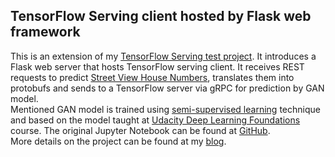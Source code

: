 ## TensorFlow Serving client hosted by Flask web framework
This is an extension of my [TensorFlow Serving test project](https://github.com/Vetal1977/tf_serving_example). It introduces a Flask web server that hosts TensorFlow serving client. It receives REST requests to predict [Street View House Numbers](http://ufldl.stanford.edu/housenumbers/), translates them into protobufs and sends to a TensorFlow server via gRPC for prediction by GAN model.  
Mentioned GAN model is trained using [semi-supervised learning](https://en.wikipedia.org/wiki/Semi-supervised_learning) technique and based on the model taught at [Udacity Deep Learning Foundations](https://www.udacity.com/course/deep-learning-nanodegree-foundation--nd101) course. The original Jupyter Notebook can be found at [GitHub](https://github.com/udacity/deep-learning/tree/master/semi-supervised).  
More details on the project can be found at my [blog](https://medium.com/@vitaly.bezgachev/creating-restful-api-to-tensorflow-models-c5c57b692c10).
